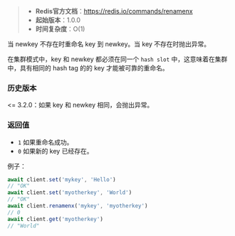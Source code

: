 > - **Redis官方文档**：https://redis.io/commands/renamenx
> - **起始版本**：1.0.0
> - **时间复杂度**：O(1)

当 newkey 不存在时重命名 key 到 newkey。当 key 不存在时抛出异常。

在集群模式中，key 和 newkey 都必须在同一个 `hash slot` 中，这意味着在集群中，具有相同的 hash tag 的的 key 才能被可靠的重命名。

### 历史版本

\<= 3.2.0：如果 key 和 newkey 相同，会抛出异常。

### 返回值

- `1` 如果重命名成功。
- `0` 如果新的 key 已经存在。

例子：

```typescript
await client.set('mykey', 'Hello')
// "OK"
await client.set('myotherkey', 'World')
// "OK"
await client.renamenx('mykey', 'myotherkey')
// 0
await client.get('myotherkey')
// "World"
```
